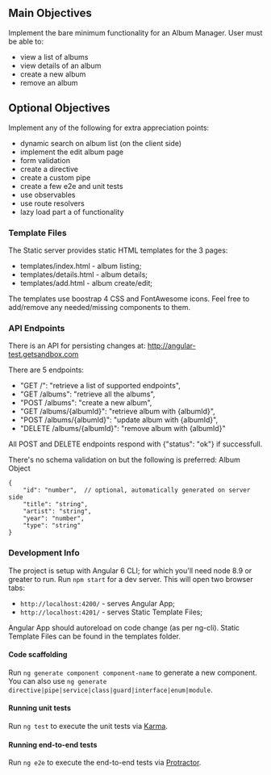 ## Main Objectives
Implement the bare minimum functionality for an Album Manager. 
User must be able to:
- view a list of albums
- view details of an album
- create a new album
- remove an album

## Optional Objectives
Implement any of the following for extra appreciation points:
- dynamic search on album list (on the client side)
- implement the edit album page
- form validation
- create a directive
- create a custom pipe
- create a few e2e and unit tests
- use observables
- use route resolvers
- lazy load part a of functionality

### Template Files
The Static server provides static HTML templates for the 3 pages:
- templates/index.html - album listing;
- templates/details.html - album details;
- templates/add.html - album create/edit;

The templates use boostrap 4 CSS and FontAwesome icons.
Feel free to add/remove any needed/missing components to them.

### API Endpoints
There is an API for persisting changes at:
http://angular-test.getsandbox.com

There are 5 endpoints:
- "GET /": "retrieve a list of supported endpoints",
- "GET /albums": "retrieve all the albums",
- "POST /albums": "create a new album",
- "GET /albums/{albumId}": "retrieve album with {albumId}",
- "POST /albums/{albumId}": "update album with {albumId}",
- "DELETE /albums/{albumId}": "remove album with {albumId}"

All POST and DELETE endpoints respond with {"status": "ok"} if successfull.

There's no schema validation on but the following is preferred:
Album Object
```
{
    "id": "number",  // optional, automatically generated on server side
    "title": "string",
    "artist": "string",
    "year": "number",
    "type": "string"
}
```

### Development Info
The project is setup with Angular 6 CLI; for which you'll need node 8.9 or greater to run.
Run `npm start` for a dev server. This will open two browser tabs:
- `http://localhost:4200/` - serves Angular App;
- `http://localhost:4201/` - serves Static Template Files;

Angular App should autoreload on code change (as per ng-cli).
Static Template Files can be found in the templates folder.

#### Code scaffolding

Run `ng generate component component-name` to generate a new component. You can also use `ng generate directive|pipe|service|class|guard|interface|enum|module`.

#### Running unit tests

Run `ng test` to execute the unit tests via [Karma](https://karma-runner.github.io).

#### Running end-to-end tests

Run `ng e2e` to execute the end-to-end tests via [Protractor](http://www.protractortest.org/).

